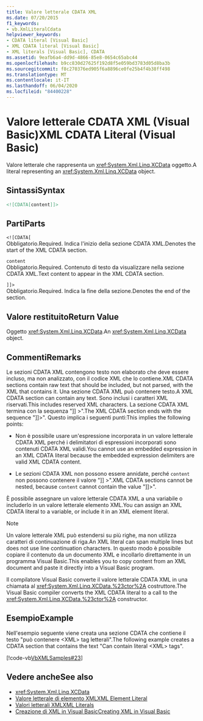 ```yaml
---
title: Valore letterale CDATA XML
ms.date: 07/20/2015
f1_keywords:
- vb.XmlLiteralCdata
helpviewer_keywords:
- CDATA literal [Visual Basic]
- XML CDATA literal [Visual Basic]
- XML literals [Visual Basic], CDATA
ms.assetid: 9eafb6a4-dd9d-4866-85e8-0654c65abc44
ms.openlocfilehash: b9cc830d27625f192d8f5e059bd3783d05d8ba3b
ms.sourcegitcommit: f8c270376ed905f6a8896ce0fe25b4f4b38ff498
ms.translationtype: MT
ms.contentlocale: it-IT
ms.lasthandoff: 06/04/2020
ms.locfileid: "84400228"
---
```

# <a name="xml-cdata-literal-visual-basic"></a><span data-ttu-id="9862e-102">Valore letterale CDATA XML (Visual Basic)</span><span class="sxs-lookup"><span data-stu-id="9862e-102">XML CDATA Literal (Visual Basic)</span></span>
<span data-ttu-id="9862e-103">Valore letterale che rappresenta un <xref:System.Xml.Linq.XCData> oggetto.</span><span class="sxs-lookup"><span data-stu-id="9862e-103">A literal representing an <xref:System.Xml.Linq.XCData> object.</span></span>  
  
## <a name="syntax"></a><span data-ttu-id="9862e-104">Sintassi</span><span class="sxs-lookup"><span data-stu-id="9862e-104">Syntax</span></span>  
  
```xml  
<![CDATA[content]]>  
```  
  
## <a name="parts"></a><span data-ttu-id="9862e-105">Parti</span><span class="sxs-lookup"><span data-stu-id="9862e-105">Parts</span></span>  
 `<![CDATA[`  
 <span data-ttu-id="9862e-106">Obbligatorio.</span><span class="sxs-lookup"><span data-stu-id="9862e-106">Required.</span></span> <span data-ttu-id="9862e-107">Indica l'inizio della sezione CDATA XML.</span><span class="sxs-lookup"><span data-stu-id="9862e-107">Denotes the start of the XML CDATA section.</span></span>  
  
 `content`  
 <span data-ttu-id="9862e-108">Obbligatorio.</span><span class="sxs-lookup"><span data-stu-id="9862e-108">Required.</span></span> <span data-ttu-id="9862e-109">Contenuto di testo da visualizzare nella sezione CDATA XML.</span><span class="sxs-lookup"><span data-stu-id="9862e-109">Text content to appear in the XML CDATA section.</span></span>  
  
 `]]>`  
 <span data-ttu-id="9862e-110">Obbligatorio.</span><span class="sxs-lookup"><span data-stu-id="9862e-110">Required.</span></span> <span data-ttu-id="9862e-111">Indica la fine della sezione.</span><span class="sxs-lookup"><span data-stu-id="9862e-111">Denotes the end of the section.</span></span>  
  
## <a name="return-value"></a><span data-ttu-id="9862e-112">Valore restituito</span><span class="sxs-lookup"><span data-stu-id="9862e-112">Return Value</span></span>  
 <span data-ttu-id="9862e-113">Oggetto <xref:System.Xml.Linq.XCData>.</span><span class="sxs-lookup"><span data-stu-id="9862e-113">An <xref:System.Xml.Linq.XCData> object.</span></span>  
  
## <a name="remarks"></a><span data-ttu-id="9862e-114">Commenti</span><span class="sxs-lookup"><span data-stu-id="9862e-114">Remarks</span></span>  
 <span data-ttu-id="9862e-115">Le sezioni CDATA XML contengono testo non elaborato che deve essere incluso, ma non analizzato, con il codice XML che lo contiene.</span><span class="sxs-lookup"><span data-stu-id="9862e-115">XML CDATA sections contain raw text that should be included, but not parsed, with the XML that contains it.</span></span> <span data-ttu-id="9862e-116">Una sezione CDATA XML può contenere testo.</span><span class="sxs-lookup"><span data-stu-id="9862e-116">A XML CDATA section can contain any text.</span></span> <span data-ttu-id="9862e-117">Sono inclusi i caratteri XML riservati.</span><span class="sxs-lookup"><span data-stu-id="9862e-117">This includes reserved XML characters.</span></span> <span data-ttu-id="9862e-118">La sezione CDATA XML termina con la sequenza "]] >".</span><span class="sxs-lookup"><span data-stu-id="9862e-118">The XML CDATA section ends with the sequence "]]>".</span></span> <span data-ttu-id="9862e-119">Questo implica i seguenti punti:</span><span class="sxs-lookup"><span data-stu-id="9862e-119">This implies the following points:</span></span>  
  
- <span data-ttu-id="9862e-120">Non è possibile usare un'espressione incorporata in un valore letterale CDATA XML perché i delimitatori di espressioni incorporati sono contenuti CDATA XML validi.</span><span class="sxs-lookup"><span data-stu-id="9862e-120">You cannot use an embedded expression in an XML CDATA literal because the embedded expression delimiters are valid XML CDATA content.</span></span>  
  
- <span data-ttu-id="9862e-121">Le sezioni CDATA XML non possono essere annidate, perché `content` non possono contenere il valore "]] >".</span><span class="sxs-lookup"><span data-stu-id="9862e-121">XML CDATA sections cannot be nested, because `content` cannot contain the value "]]>".</span></span>  
  
 <span data-ttu-id="9862e-122">È possibile assegnare un valore letterale CDATA XML a una variabile o includerlo in un valore letterale elemento XML.</span><span class="sxs-lookup"><span data-stu-id="9862e-122">You can assign an XML CDATA literal to a variable, or include it in an XML element literal.</span></span>  
  
> [!NOTE]
> <span data-ttu-id="9862e-123">Un valore letterale XML può estendersi su più righe, ma non utilizza caratteri di continuazione di riga.</span><span class="sxs-lookup"><span data-stu-id="9862e-123">An XML literal can span multiple lines but does not use line continuation characters.</span></span> <span data-ttu-id="9862e-124">In questo modo è possibile copiare il contenuto da un documento XML e incollarlo direttamente in un programma Visual Basic.</span><span class="sxs-lookup"><span data-stu-id="9862e-124">This enables you to copy content from an XML document and paste it directly into a Visual Basic program.</span></span>  
  
 <span data-ttu-id="9862e-125">Il compilatore Visual Basic converte il valore letterale CDATA XML in una chiamata al <xref:System.Xml.Linq.XCData.%23ctor%2A> costruttore.</span><span class="sxs-lookup"><span data-stu-id="9862e-125">The Visual Basic compiler converts the XML CDATA literal to a call to the <xref:System.Xml.Linq.XCData.%23ctor%2A> constructor.</span></span>  
  
## <a name="example"></a><span data-ttu-id="9862e-126">Esempio</span><span class="sxs-lookup"><span data-stu-id="9862e-126">Example</span></span>  
 <span data-ttu-id="9862e-127">Nell'esempio seguente viene creata una sezione CDATA che contiene il testo "può contenere \<XML> tag letterali".</span><span class="sxs-lookup"><span data-stu-id="9862e-127">The following example creates a CDATA section that contains the text "Can contain literal \<XML> tags".</span></span>  
  
 [!code-vb[VbXMLSamples#23](~/samples/snippets/visualbasic/VS_Snippets_VBCSharp/VbXMLSamples/VB/XMLSamples11.vb#23)]  
  
## <a name="see-also"></a><span data-ttu-id="9862e-128">Vedere anche</span><span class="sxs-lookup"><span data-stu-id="9862e-128">See also</span></span>

- <xref:System.Xml.Linq.XCData>
- [<span data-ttu-id="9862e-129">Valore letterale di elemento XML</span><span class="sxs-lookup"><span data-stu-id="9862e-129">XML Element Literal</span></span>](xml-element-literal.md)
- [<span data-ttu-id="9862e-130">Valori letterali XML</span><span class="sxs-lookup"><span data-stu-id="9862e-130">XML Literals</span></span>](index.md)
- [<span data-ttu-id="9862e-131">Creazione di XML in Visual Basic</span><span class="sxs-lookup"><span data-stu-id="9862e-131">Creating XML in Visual Basic</span></span>](../../programming-guide/language-features/xml/creating-xml.md)
